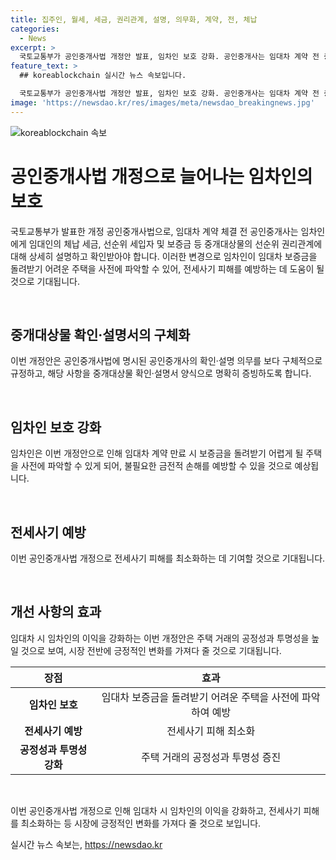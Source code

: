 ```yaml
---
title: 집주인, 월세, 세금, 권리관계, 설명, 의무화, 계약, 전, 체납
categories:
  - News
excerpt: >
  국토교통부가 공인중개사법 개정안 발표, 임차인 보호 강화. 공인중개사는 임대차 계약 전 중개대상물의 선순위 권리관계를 자세히 설명하고, 확인 받아야 함. 이를 중개대상물 확인·설명서로 명확히 증빙하도록 강화. 이로써 임차인은 보증금 돌려받기 어려운 주택 미리 파악하여 전세사기 피해 예방 기대됨. (150자)
feature_text: >
  ## koreablockchain 실시간 뉴스 속보입니다.

  국토교통부가 공인중개사법 개정안 발표, 임차인 보호 강화. 공인중개사는 임대차 계약 전 중개대상물의 선순위 권리관계를 자세히 설명하고, 확인 받아야 함. 이를 중개대상물 확인·설명서로 명확히 증빙하도록 강화. 이로써 임차인은 보증금 돌려받기 어려운 주택 미리 파악하여 전세사기 피해 예방 기대됨. (150자)
image: 'https://newsdao.kr/res/images/meta/newsdao_breakingnews.jpg'
---
```


<p><img src="https://newsdao.kr/res/images/meta/newsdao_breakingnews.jpg" alt="koreablockchain 속보" /></p>

<h1 data-ke-size="size26">공인중개사법 개정으로 늘어나는 임차인의 보호</h1>

<p>국토교통부가 발표한 개정 공인중개사법으로, 임대차 계약 체결 전 공인중개사는 임차인에게 임대인의 체납 세금, 선순위 세입자 및 보증금 등 중개대상물의 선순위 권리관계에 대해 상세히 설명하고 확인받아야 합니다. 이러한 변경으로 임차인이 임대차 보증금을 돌려받기 어려운 주택을 사전에 파악할 수 있어, 전세사기 피해를 예방하는 데 도움이 될 것으로 기대됩니다.</p>

<p data-ke-size="size16">&nbsp;</p>

<h2 data-ke-size="size24">중개대상물 확인·설명서의 구체화</h2>

<p>이번 개정안은 공인중개사법에 명시된 공인중개사의 확인·설명 의무를 보다 구체적으로 규정하고, 해당 사항을 중개대상물 확인·설명서 양식으로 명확히 증빙하도록 합니다.</p>

<p data-ke-size="size16">&nbsp;</p>

<h2 data-ke-size="size24">임차인 보호 강화</h2>

<p>임차인은 이번 개정안으로 인해 임대차 계약 만료 시 보증금을 돌려받기 어렵게 될 주택을 사전에 파악할 수 있게 되어, 불필요한 금전적 손해를 예방할 수 있을 것으로 예상됩니다.</p>

<p data-ke-size="size16">&nbsp;</p>

<h2 data-ke-size="size24">전세사기 예방</h2>

<p>이번 공인중개사법 개정으로 전세사기 피해를 최소화하는 데 기여할 것으로 기대됩니다.</p>

<p data-ke-size="size16">&nbsp;</p>

<h2 data-ke-size="size24">개선 사항의 효과</h2>

<p>임대차 시 임차인의 이익을 강화하는 이번 개정안은 주택 거래의 공정성과 투명성을 높일 것으로 보여, 시장 전반에 긍정적인 변화를 가져다 줄 것으로 기대됩니다.</p>

<table>
<thead>
<tr>
<th style="text-align: center;">장점</th>
<th style="text-align: center;">효과</th>
</tr>
</thead>
<tbody>
<tr>
<td style="text-align: center;"><b>임차인 보호</b></td>
<td style="text-align: center;">임대차 보증금을 돌려받기 어려운 주택을 사전에 파악하여 예방</td>
</tr>
<tr>
<td style="text-align: center;"><b>전세사기 예방</b></td>
<td style="text-align: center;">전세사기 피해 최소화</td>
</tr>
<tr>
<td style="text-align: center;"><b>공정성과 투명성 강화</b></td>
<td style="text-align: center;">주택 거래의 공정성과 투명성 증진</td>
</tr>
</tbody>
</table>

<p data-ke-size="size16">&nbsp;</p>

<p>이번 공인중개사법 개정으로 인해 임대차 시 임차인의 이익을 강화하고, 전세사기 피해를 최소화하는 등 시장에 긍정적인 변화를 가져다 줄 것으로 보입니다.</p>
실시간 뉴스 속보는, <a href="https://newsdao.kr" rel="dofollow">https://newsdao.kr</a>


